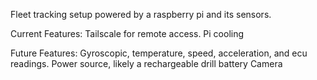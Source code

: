 Fleet tracking setup powered by a raspberry pi and its sensors. 

Current Features:
Tailscale for remote access.
Pi cooling

Future Features:
Gyroscopic, temperature, speed, acceleration, and ecu readings.
Power source, likely a rechargeable drill battery
Camera
